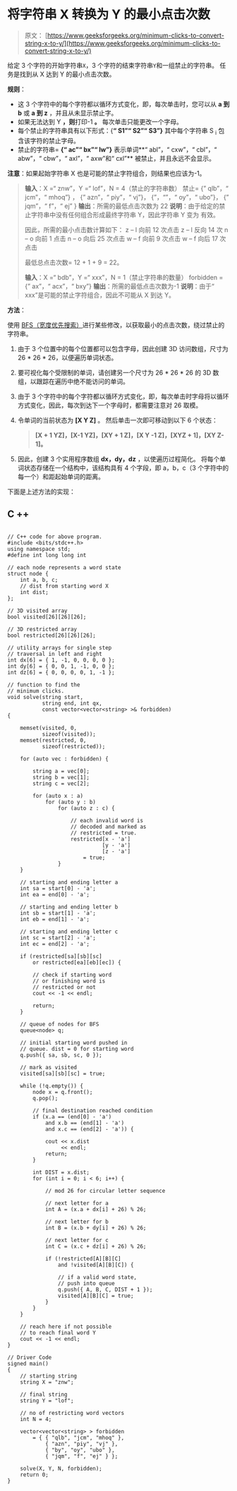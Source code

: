 # 将字符串 X 转换为 Y 的最小点击次数

> 原文： [https://www.geeksforgeeks.org/minimum-clicks-to-convert-string-x-to-y/](https://www.geeksforgeeks.org/minimum-clicks-to-convert-string-x-to-y/)

给定 3 个字符的开始字符串`X`，3 个字符的结束字符串`Y`和一组禁止的字符串。 任务是找到从 X 达到 Y 的最小点击次数。

**规则**：

*   这 3 个字符中的每个字符都以循环方式变化，即，每次单击时，您可以从 **a 到 b** 或 **a 到 z** ，并且从未显示禁止字。
*   如果无法达到 Y **，则**打印-1 **。** 每次单击只能更改一个字母。
*   每个禁止的字符串具有以下形式：{**“ S1”“ S2”“ S3”}** 其中每个字符串 S <sub>i</sub> 包含该字符的禁止字母。
*   禁止的字符串= **{“ ac”“ bx”“ lw”}** 表示单词**“ abl”，“ cxw”，“ cbl”，“ abw”，“ cbw”，“ axl”，“ axw”和“ cxl”** 被禁止，并且永远不会显示。

**注意**：如果起始字符串 X 也是可能的禁止字符组合，则结果也应该为-1。

> **输入**：X =“ znw”，Y =“ lof”，N = 4（禁止的字符串数）
> 禁止=
> {” qlb”，“ jcm”，“ mhoq”} ，
> {” azn”，“ piy”，“ vj”}，
> {”，“”，“ oy”，“ ubo”}，
> {” jqm”，“ f”，“ ej” }
> **输出**：所需的最低点击次数为 22
> **说明**：由于给定的禁止字符串中没有任何组合形成最终字符串 Y，因此字符串 Y 变为 有效。
> 
> 因此，所需的最小点击数计算如下：
> z – l 向前 12 次点击
> z – l 反向 14 次
> n – o 向前 1 点击
> n – o 向后 25 次点击
> w – f 向前 9 次点击
> w – f 向后 17 次点击
> 
> 最低总点击次数= 12 + 1 + 9 = 22。
> 
> **输入**：X =“ bdb”，Y =“ xxx”，N = 1（禁止字符串的数量）
> forbidden = {” ax”，“ acx”，“ bxy”}
> **输出**：所需的最低点击次数为-1
> **说明**：由于“ xxx”是可能的禁止字符组合，因此不可能从 X 到达 Y。

**方法**：

使用 [BFS（宽度优先搜索）](https://www.geeksforgeeks.org/breadth-first-traversal-for-a-graph/)进行某些修改，以获取最小的点击次数，绕过禁止的字符串。

1.  由于 3 个位置中的每个位置都可以包含字母，因此创建 3D 访问数组，尺寸为 26 * 26 * 26，以便遍历单词状态。
2.  要可视化每个受限制的单词，请创建另一个尺寸为 26 * 26 * 26 的 3D 数组，以跟踪在遍历中绝不能访问的单词。
3.  由于 3 个字符中的每个字符都以循环方式变化，即，每次单击时字母将以循环方式变化，因此，每次到达下一个字母时，都需要注意对 26 取模。
4.  令单词的当前状态为 **[X Y Z]** 。 然后单击一次即可移动到以下 6 个状态：

    > **[X + 1 YZ]，[X-1 YZ]，[XY + 1 Z]，[X Y -1 Z]，[XYZ + 1]，[XY Z-1]。**

5.  因此，创建 3 个实用程序数组 **dx，dy，dz** ，以使遍历过程简化。 将每个单词状态存储在一个结构中，该结构具有 4 个字段，即 a，b，c（3 个字符中的每一个）和距起始单词的距离。

下面是上述方法的实现：

## C ++

```

// C++ code for above program. 
#include <bits/stdc++.h> 
using namespace std; 
#define int long long int 

// each node represents a word state 
struct node { 
    int a, b, c; 
    // dist from starting word X 
    int dist; 
}; 

// 3D visited array 
bool visited[26][26][26]; 

// 3D restricted array 
bool restricted[26][26][26]; 

// utility arrays for single step 
// traversal in left and right 
int dx[6] = { 1, -1, 0, 0, 0, 0 }; 
int dy[6] = { 0, 0, 1, -1, 0, 0 }; 
int dz[6] = { 0, 0, 0, 0, 1, -1 }; 

// function to find the 
// minimum clicks. 
void solve(string start, 
           string end, int qx, 
           const vector<vector<string> >& forbidden) 
{ 

    memset(visited, 0, 
           sizeof(visited)); 
    memset(restricted, 0, 
           sizeof(restricted)); 

    for (auto vec : forbidden) { 

        string a = vec[0]; 
        string b = vec[1]; 
        string c = vec[2]; 

        for (auto x : a) 
            for (auto y : b) 
                for (auto z : c) { 

                    // each invalid word is 
                    // decoded and marked as 
                    // restricted = true. 
                    restricted[x - 'a'] 
                              [y - 'a'] 
                              [z - 'a'] 
                        = true; 
                } 
    } 

    // starting and ending letter a 
    int sa = start[0] - 'a'; 
    int ea = end[0] - 'a'; 

    // starting and ending letter b 
    int sb = start[1] - 'a'; 
    int eb = end[1] - 'a'; 

    // starting and ending letter c 
    int sc = start[2] - 'a'; 
    int ec = end[2] - 'a'; 

    if (restricted[sa][sb][sc] 
        or restricted[ea][eb][ec]) { 

        // check if starting word 
        // or finishing word is 
        // restricted or not 
        cout << -1 << endl; 

        return; 
    } 

    // queue of nodes for BFS 
    queue<node> q; 

    // initial starting word pushed in 
    // queue. dist = 0 for starting word 
    q.push({ sa, sb, sc, 0 }); 

    // mark as visited 
    visited[sa][sb][sc] = true; 

    while (!q.empty()) { 
        node x = q.front(); 
        q.pop(); 

        // final destination reached condition 
        if (x.a == (end[0] - 'a') 
            and x.b == (end[1] - 'a') 
            and x.c == (end[2] - 'a')) { 

            cout << x.dist 
                 << endl; 
            return; 
        } 

        int DIST = x.dist; 
        for (int i = 0; i < 6; i++) { 

            // mod 26 for circular letter sequence 

            // next letter for a 
            int A = (x.a + dx[i] + 26) % 26; 

            // next letter for b 
            int B = (x.b + dy[i] + 26) % 26; 

            // next letter for c 
            int C = (x.c + dz[i] + 26) % 26; 

            if (!restricted[A][B][C] 
                and !visited[A][B][C]) { 

                // if a valid word state, 
                // push into queue 
                q.push({ A, B, C, DIST + 1 }); 
                visited[A][B][C] = true; 
            } 
        } 
    } 

    // reach here if not possible 
    // to reach final word Y 
    cout << -1 << endl; 
} 

// Driver Code 
signed main() 
{ 
    // starting string 
    string X = "znw"; 

    // final string 
    string Y = "lof"; 

    // no of restricting word vectors 
    int N = 4; 

    vector<vector<string> > forbidden 
        = { { "qlb", "jcm", "mhoq" }, 
            { "azn", "piy", "vj" }, 
            { "by", "oy", "ubo" }, 
            { "jqm", "f", "ej" } }; 

    solve(X, Y, N, forbidden); 
    return 0; 
} 

```